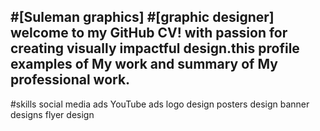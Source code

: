 #[Suleman graphics]
#[graphic designer]
welcome to my GitHub CV! with passion
for creating visually impactful design.this
profile examples of My work and summary of My
professional work.
------

#skills
social media ads 
YouTube ads
logo design 
posters design 
banner designs 
flyer design 



<!---
Suleman-graphics/Suleman-graphics is a ✨ special ✨ repository because its `README.md` (this file) appears on your GitHub profile.
You can click the Preview link to take a look at your changes.
--->
